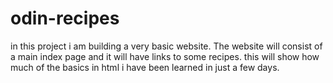 # odin-recipes
in this project i am building a  very basic website.
The website will consist of a main index page and it will have links to some recipes.
this will show how much of the basics in html i have been learned in just a few days.
